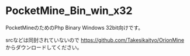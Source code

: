 # PocketMine_Bin_win_x32
PocketMineのためのPhp Binary Windows 32bit向けです。

srcなどは同封されていないので
https://github.com/Takesikaityo/OrionMine
からダウンロードしてください。
